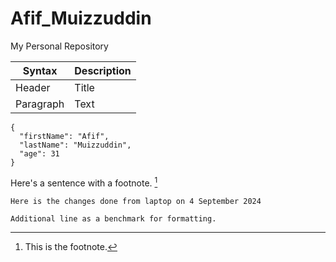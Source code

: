 # Afif_Muizzuddin
My Personal Repository

| Syntax | Description |
| ----------- | ----------- |
| Header | Title |
| Paragraph | Text |

```
{
  "firstName": "Afif",
  "lastName": "Muizzuddin",
  "age": 31
}
```
Here's a sentence with a footnote. [^1]

[^1]: This is the footnote.

```
Here is the changes done from laptop on 4 September 2024

Additional line as a benchmark for formatting.